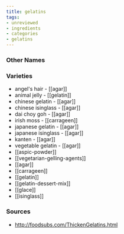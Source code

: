```yaml
---
title: gelatins
tags:
- unreviewed
- ingredients
- categories
- gelatins
---
```



### Other Names


### Varieties

* angel's hair - [[agar]]
* animal jelly - [[gelatin]]
* chinese gelatin - [[agar]]
* chinese isinglass - [[agar]]
* dai choy goh - [[agar]]
* irish moss - [[carrageen]]
* japanese gelatin - [[agar]]
* japanese isinglass - [[agar]]
* kanten - [[agar]]
* vegetable gelatin - [[agar]]
* [[aspic-powder]]
* [[vegetarian-gelling-agents]]
* [[agar]]
* [[carrageen]]
* [[gelatin]]
* [[gelatin-dessert-mix]]
* [[glace]]
* [[isinglass]]

### Sources
* http://foodsubs.com/ThickenGelatins.html

